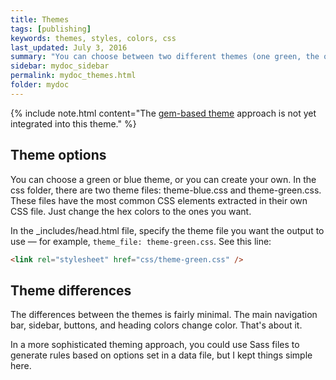 ```yaml
---
title: Themes
tags: [publishing]
keywords: themes, styles, colors, css
last_updated: July 3, 2016
summary: "You can choose between two different themes (one green, the other blue) for your projects. The theme CSS is stored in the CSS folder and configured in the configuration file for each project."
sidebar: mydoc_sidebar
permalink: mydoc_themes.html
folder: mydoc
---
```


{% include note.html content="The [gem-based theme](https://jekyllrb.com/docs/themes/) approach is not yet integrated into this theme." %}

## Theme options
You can choose a green or blue theme, or you can create your own. In the css folder, there are two theme files: theme-blue.css and theme-green.css. These files have the most common CSS elements extracted in their own CSS file. Just change the hex colors to the ones you want.

In the \_includes/head.html file, specify the theme file you want the output to use &mdash; for example, `theme_file: theme-green.css`. See this line:

```html
<link rel="stylesheet" href="css/theme-green.css" />
```

## Theme differences
The differences between the themes is fairly minimal. The main navigation bar, sidebar, buttons, and heading colors change color. That's about it.

In a more sophisticated theming approach, you could use Sass files to generate rules based on options set in a data file, but I kept things simple here.



